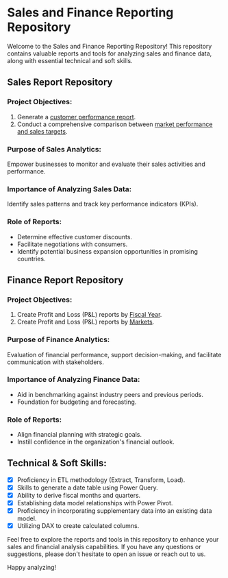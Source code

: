 # Sales and Finance Reporting Repository

Welcome to the Sales and Finance Reporting Repository! This repository contains valuable reports and tools for analyzing sales and finance data, along with essential technical and soft skills.

## Sales Report Repository

### Project Objectives:
1. Generate a [customer performance report](Customer_net_sales_performance_report.pdf).
2. Conduct a comprehensive comparison between [market performance and sales targets](Market_Performance_report.pdf).

### Purpose of Sales Analytics:
Empower businesses to monitor and evaluate their sales activities and performance.

### Importance of Analyzing Sales Data:
Identify sales patterns and track key performance indicators (KPIs).

### Role of Reports:
- Determine effective customer discounts.
- Facilitate negotiations with consumers.
- Identify potential business expansion opportunities in promising countries.

## Finance Report Repository

### Project Objectives:
1. Create Profit and Loss (P&L) reports by [Fiscal Year](P&LFiscalyears.pdf).
2. Create Profit and Loss (P&L) reports by [Markets](P&LstatementsforMarket.pdf).

### Purpose of Finance Analytics:
Evaluation of financial performance, support decision-making, and facilitate communication with stakeholders.

### Importance of Analyzing Finance Data:
- Aid in benchmarking against industry peers and previous periods.
- Foundation for budgeting and forecasting.

### Role of Reports:
- Align financial planning with strategic goals.
- Instill confidence in the organization's financial outlook.

## Technical & Soft Skills:
- [x] Proficiency in ETL methodology (Extract, Transform, Load).
- [x] Skills to generate a date table using Power Query.
- [x] Ability to derive fiscal months and quarters.
- [x] Establishing data model relationships with Power Pivot.
- [x] Proficiency in incorporating supplementary data into an existing data model.
- [x] Utilizing DAX to create calculated columns.

Feel free to explore the reports and tools in this repository to enhance your sales and financial analysis capabilities. If you have any questions or suggestions, please don't hesitate to open an issue or reach out to us.

Happy analyzing!
